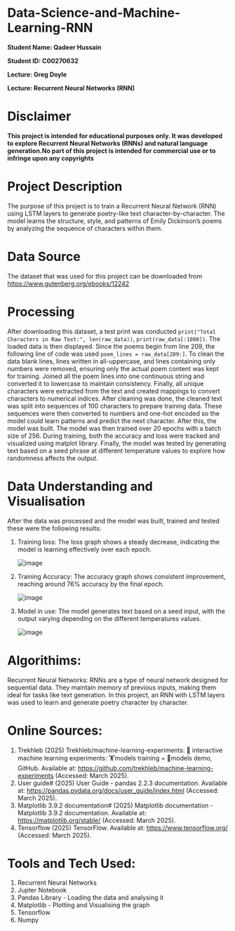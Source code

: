 # Data-Science-and-Machine-Learning-RNN

**Student Name: Qadeer Hussain**

**Student ID: C00270632**

**Lecture: Greg Doyle**

**Lecture: Recurrent Neural Networks (RNN)**

# Disclaimer 
**This project is intended for educational purposes only.
It was developed to explore Recurrent Neural Networks (RNNs) and natural language generation.No part of this project is intended for commercial use or to infringe upon any copyrights**

# Project Description
The purpose of this project is to train a Recurrent Neural Network (RNN) using LSTM layers to generate poetry-like text character-by-character. The model learns the structure, style, and patterns of Emily Dickinson’s poems by analyzing the sequence of characters within them.

# Data Source
The dataset that was used for this project can be downloaded from https://www.gutenberg.org/ebooks/12242

# Processing
After downloading this dataset, a test print was conducted ```print("Total Characters in Raw Text:", len(raw_data))```, ```print(raw_data[:1000])```. The loaded data is then displayed. Since the poems begin from line 209, the following line of code was used ```poem_lines = raw_data[209:]```. To clean the data blank lines, lines written in all-uppercase, and lines containing only numbers were removed, ensuring only the actual poem content was kept for training. Joined all the poem lines into one continuous string and converted it to lowercase to maintain consistency. Finally, all unique characters were extracted from the text and created mappings to convert characters to numerical indices. After cleaning was done, the cleaned text was split into sequences of 100 characters to prepare training data. These sequences were then converted to numbers and one-hot encoded so the model could learn patterns and predict the next character. After this, the model was built. The model was then trained over 20 epochs with a batch size of 256. During training, both the accuracy and loss were tracked and visualized using matplot library. Finally, the model was tested by generating text based on a seed phrase at different temperature values to explore how randomness affects the output.

# Data Understanding and Visualisation 
After the data was processed and the model was built, trained and tested these were the following results:

1. Training loss: The loss graph shows a steady decrease, indicating the model is learning effectively over each epoch.

   ![image](https://github.com/user-attachments/assets/bb24f823-2eeb-4ad8-b969-da5c9c5f3722)

2. Training Accuracy: The accuracy graph shows consistent improvement, reaching around 76% accuracy by the final epoch.

   ![image](https://github.com/user-attachments/assets/34ebb838-7c2f-449b-b336-0ceee60a6886)

3. Model in use: The model generates text based on a seed input, with the output varying depending on the different temperatures values.

   ![image](https://github.com/user-attachments/assets/cef88c69-2e44-4ee6-a43d-75c6ba290abc)

# Algorithims:
Recurrent Neural Networks: RNNs are a type of neural network designed for sequential data. They maintain memory of previous inputs, making them ideal for tasks like text generation. In this project, an RNN with LSTM layers was used to learn and generate poetry character by character.

# Online Sources:
1. Trekhleb (2025) Trekhleb/machine-learning-experiments: 🤖 interactive machine learning experiments: 🏋️models training + 🎨models demo, GitHub. Available at: https://github.com/trekhleb/machine-learning-experiments (Accessed: March 2025). 
2. User guide# (2025) User Guide - pandas 2.2.3 documentation. Available at: https://pandas.pydata.org/docs/user_guide/index.html (Accessed: March 2025).
3. Matplotlib 3.9.2 documentation# (2025) Matplotlib documentation - Matplotlib 3.9.2 documentation. Available at: https://matplotlib.org/stable/ (Accessed: March 2025).
4. Tensorflow (2025) TensorFlow. Available at: https://www.tensorflow.org/ (Accessed: March 2025). 

# Tools and Tech Used: 
1. Recurrent Neural Networks
2. Jupter Notebook
3. Pandas Library - Loading the data and analysing it
4. Matplotlib - Plotting and Visualising the graph 
5. Tensorflow
6. Numpy
